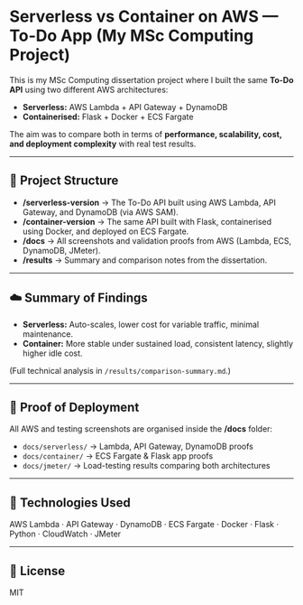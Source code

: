# Serverless vs Container on AWS — To-Do App (My MSc Computing Project)

This is my MSc Computing dissertation project where I built the same **To-Do API** using two different AWS architectures:
- **Serverless:** AWS Lambda + API Gateway + DynamoDB  
- **Containerised:** Flask + Docker + ECS Fargate  

The aim was to compare both in terms of **performance, scalability, cost, and deployment complexity** with real test results.

---

## 🧩 Project Structure

- **/serverless-version** → The To-Do API built using AWS Lambda, API Gateway, and DynamoDB (via AWS SAM).  
- **/container-version** → The same API built with Flask, containerised using Docker, and deployed on ECS Fargate.  
- **/docs** → All screenshots and validation proofs from AWS (Lambda, ECS, DynamoDB, JMeter).  
- **/results** → Summary and comparison notes from the dissertation.

---

## ☁️ Summary of Findings
- **Serverless:** Auto-scales, lower cost for variable traffic, minimal maintenance.  
- **Container:** More stable under sustained load, consistent latency, slightly higher idle cost.

(Full technical analysis in `/results/comparison-summary.md`.)

---

## 📸 Proof of Deployment
All AWS and testing screenshots are organised inside the **/docs** folder:
- `docs/serverless/` → Lambda, API Gateway, DynamoDB proofs  
- `docs/container/` → ECS Fargate & Flask app proofs  
- `docs/jmeter/` → Load-testing results comparing both architectures

---

## 🧠 Technologies Used
AWS Lambda · API Gateway · DynamoDB · ECS Fargate · Docker · Flask · Python · CloudWatch · JMeter

---

## 📜 License
MIT
